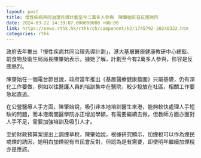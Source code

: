 ```yaml
---
layout: post
title: 慢性疾病共同治理先導計劃至今二萬多人參與　陳肇始形容反應熱烈
date: 2024-03-22 14:39:07.000000000 +08:00
link: https://news.rthk.hk/rthk/ch/component/k2/1745792-20240322.htm
categories: rthk
---
```


政府去年推出「慢性疾病共同治理先導計劃」，港大基層醫療健康教研中心總監、前食物及衞生局局長陳肇始表示，據她了解，計劃至今有2萬多人參與，形容是反應熱烈。

陳肇始在一個電台節目說，政府當年推出《基層醫療健康藍圖》只屬基礎，仍有深化工作要做，例如以往醫護人員的培訓集中在醫院，較少投放在社區，相關工作要急起直追。

在公營醫療人手方面，陳肇始說，吸引非本地培訓醫生來港，能夠較快處理人手短缺的問題，而本港兩間醫學院亦正增加學額，有需要繼續去做，但教師方面亦面對人手不足，需要加強培訓及吸引人才。

至於財政預算案提出上調煙草稅，陳肇始說，根據研究顯示，加煙稅可以作為煙民戒煙的誘因，她明白加煙稅有市民會反對，但認為是有需要，即使明年繼續加煙稅亦是應該。
